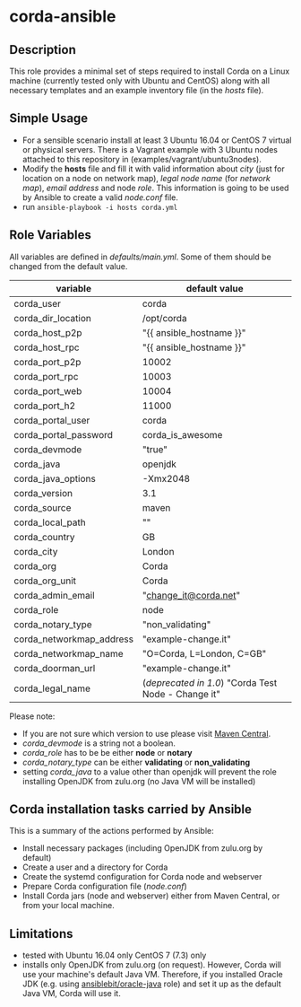 # corda-ansible

## Description
This role provides a minimal set of steps required to install Corda on a Linux machine (currently tested only with Ubuntu and CentOS) along with all necessary templates and an example inventory file (in the *hosts* file).

## Simple Usage

- For a sensible scenario install at least 3 Ubuntu 16.04 or CentOS 7 virtual or physical servers. There is a Vagrant example  with 3 Ubuntu nodes attached to this repository in (examples/vagrant/ubuntu3nodes).
- Modify the **hosts** file and fill it with valid information about *city* (just for location on a node on network map), *legal node name* (for *network map*), *email address* and node *role*. This information is going to be used by Ansible to create a valid *node.conf* file.
- run `ansible-playbook -i hosts corda.yml`

## Role Variables

All variables are defined in *defaults/main.yml*. Some of them should be changed from the default value.

|  variable | default value |
| --- | --- |
| corda_user | corda |
| corda_dir_location | /opt/corda |
| corda_host_p2p | "{{ ansible_hostname }}" |
| corda_host_rpc | "{{ ansible_hostname }}" |
| corda_port_p2p | 10002 |
| corda_port_rpc | 10003 |
| corda_port_web | 10004 |
| corda_port_h2 | 11000 |
| corda_portal_user | corda |
| corda_portal_password | corda_is_awesome |
| corda_devmode | "true" |
| corda_java | openjdk |
| corda_java_options | -Xmx2048 |
| corda_version | 3.1 |
| corda_source | maven |
| corda_local_path | "" |
| corda_country | GB |
| corda_city | London |
| corda_org | Corda |
| corda_org_unit | Corda |
| corda_admin_email | "change_it@corda.net" |
| corda_role | node |
| corda_notary_type | "non_validating" |
| corda_networkmap_address | "example-change.it" |
| corda_networkmap_name | "O=Corda, L=London, C=GB" |
| corda_doorman_url | "example-change.it" |
| corda_legal_name | (_deprecated in 1.0_) "Corda Test Node - Change it" |

Please note: 
- If you are not sure which version to use please visit [Maven Central](http://repo1.maven.org/maven2/net/corda/corda/).
- *corda_devmode* is a string not a boolean.
- *corda_role* has to be be either **node** or **notary**
- *corda_notary_type* can be either **validating** or **non_validating**
- setting *corda_java* to a value other than openjdk will prevent the role installing OpenJDK from zulu.org (no Java VM will be installed)


## Corda installation tasks carried by Ansible

This is a summary of the actions performed by Ansible:

- Install necessary packages (including OpenJDK from zulu.org by default)
- Create a user and a directory for Corda
- Create the systemd configuration for Corda node and webserver
- Prepare Corda configuration file (*node.conf*)
- Install Corda jars (node and webserver) either from Maven Central, or from your local machine.


## Limitations

- tested with Ubuntu 16.04 only CentOS 7 (7.3) only
- installs only OpenJDK from zulu.org (on request). However, Corda will use your machine's default Java VM. Therefore, if you installed Oracle JDK (e.g. using [ansiblebit/oracle-java](https://github.com/ansiblebit/oracle-java) role) and set it up as the default Java VM, Corda will use it.
